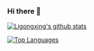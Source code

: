 ### Hi there 👋

[![Ligongxing's github stats](https://github-readme-stats.vercel.app/api?username=ChaseSuccesser&count_private=true&show_icons=true)](https://github.com/anuraghazra/github-readme-stats)

[![Top Languages](https://github-readme-stats.vercel.app/api/top-langs/?username=ChaseSuccesser&layout=compact&hide=javascript,html,css)](https://github.com/anuraghazra/github-readme-stats)

<!--
**ChaseSuccesser/ChaseSuccesser** is a ✨ _special_ ✨ repository because its `README.md` (this file) appears on your GitHub profile.

Here are some ideas to get you started:

- 🔭 I’m currently working on ...
- 🌱 I’m currently learning ...
- 👯 I’m looking to collaborate on ...
- 🤔 I’m looking for help with ...
- 💬 Ask me about ...
- 📫 How to reach me: ...
- 😄 Pronouns: ...
- ⚡ Fun fact: ...
-->
